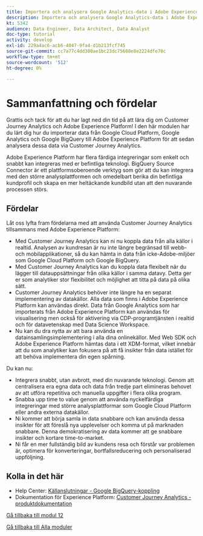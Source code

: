 ```yaml
---
title: Importera och analysera Google Analytics-data i Adobe Experience Platform med BigQuery Source Connector - sammanfattning
description: Importera och analysera Google Analytics-data i Adobe Experience Platform med BigQuery Source Connector - sammanfattning
kt: 5342
audience: Data Engineer, Data Architect, Data Analyst
doc-type: tutorial
activity: develop
exl-id: 229a4ac6-acb6-4047-9fa4-d1b213fcf745
source-git-commit: cc7a77c4dd380ae1bc23dc75608e8e2224dfe78c
workflow-type: tm+mt
source-wordcount: '512'
ht-degree: 0%

---
```


# Sammanfattning och fördelar

Grattis och tack för att du har lagt ned din tid på att lära dig om Customer Journey Analytics och Adobe Experience Platform!
I den här modulen har du lärt dig hur du importerar data från Google Cloud Platform, Google Analytics och Google BigQuery till Adobe Experience Platform för att sedan analysera dessa data via Customer Journey Analytics.

Adobe Experience Platform har flera färdiga integreringar som enkelt och snabbt kan integreras med er befintliga teknologi. BigQuery Source Connector är ett plattformsoberoende verktyg som gör att du kan integrera med den större analysplattformen och omedelbart berika din befintliga kundprofil och skapa en mer heltäckande kundbild utan att den nuvarande processen störs.

## Fördelar

Låt oss lyfta fram fördelarna med att använda Customer Journey Analytics tillsammans med Adobe Experience Platform:

- Med Customer Journey Analytics kan ni nu koppla data från alla källor i realtid. Analysen av kundresan är nu inte längre begränsad till webb- och mobilapplikationer, så du kan hämta in data från icke-Adobe-miljöer som Google Cloud Platform och Google BigQuery.
- Med Customer Journey Analytics kan du koppla data flexibelt när du lägger till datauppsättningar från olika källor i samma datavy. Detta ger er som analytiker stor flexibilitet och möjlighet att titta på data på olika sätt.
- Customer Journey Analytics behöver inte längre ha en separat implementering av datakällor. Alla data som finns i Adobe Experience Platform kan användas direkt. Data från Google Analytics som har importerats från Adobe Experience Platform kan användas för visualisering men också för aktivering via CDP-programtjänsten i realtid och för datavetenskap med Data Science Workspace.
- Nu kan du dra nytta av att bara använda en datainsamlingsimplementering i alla dina onlinekällor. Med Web SDK och Adobe Experience Platform hämtas data i ett XDM-format, vilket innebär att du som analytiker kan fokusera på att få insikter från data istället för att behöva implementera din egen spårning.

Du kan nu:

- Integrera snabbt, utan avbrott, med din nuvarande teknologi. Genom att centralisera era egna data och data från tredje part elimineras behovet av att utföra repetitiva och manuella uppgifter i flera olika program.
- Snabba upp time to value genom att använda nyckelfärdiga integreringar med större analysplattformar som Google Cloud Platform eller andra externa datakällor.
- Ni kommer att börja samla in data snabbare och kan använda dessa insikter för att föreslå nya upplevelser och komma ut på marknaden snabbare. Denna demokratisering av data kommer att ge snabbare insikter och kortare time-to-market.
- Ni får en mer fullständig bild av kundens resa och förstår var problemen är, optimera för konverteringar, bortfallsreducering och personaliserad uppföljning.

## Kolla in det här

- Help Center: [Källanslutningar - Google BigQuery-koppling](https://experienceleague.adobe.com/docs/experience-platform/sources/connectors/databases/bigquery.html)
- Dokumentation för Experience Platform: [Customer Journey Analytics - produktdokumentation](https://experienceleague.adobe.com/docs/analytics-platform/using/cja-landing.html)

[Gå tillbaka till modul 12](./customer-journey-analytics-bigquery-gcp.md)

[Gå tillbaka till Alla moduler](./../../overview.md)
